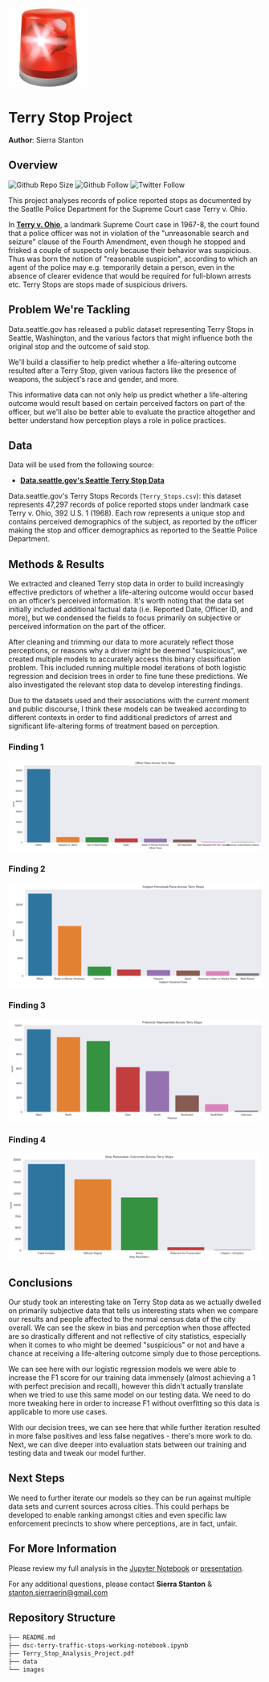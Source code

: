 ![Police Light Emoji](images/police-cars-revolving-light.png)

 
# Terry Stop Project

**Author**: Sierra Stanton

## Overview
![Github Repo Size](https://img.shields.io/github/repo-size/sierrafromcalifornia/Terry-Stop-Analysis-Project?style=social)
![Github Follow](https://img.shields.io/github/followers/sierrafromcalifornia?style=social)
![Twitter Follow](https://img.shields.io/twitter/follow/sierrastanton?style=social)

This project analyses records of police reported stops as documented by the Seatlle Police Department for the Supreme Court case Terry v. Ohio.

In __[Terry v. Ohio](https://www.oyez.org/cases/1967/67)__, a landmark Supreme Court case in 1967-8, the court found that a police officer was not in violation of the "unreasonable search and seizure" clause of the Fourth Amendment, even though he stopped and frisked a couple of suspects only because their behavior was suspicious. Thus was born the notion of "reasonable suspicion", according to which an agent of the police may e.g. temporarily detain a person, even in the absence of clearer evidence that would be required for full-blown arrests etc. Terry Stops are stops made of suspicious drivers.

## Problem We're Tackling

Data.seattle.gov has released a public dataset representing Terry Stops in Seattle, Washington, and the various factors that might influence both the original stop and the outcome of said stop.

We'll build a classifier to help predict whether a life-altering outcome resulted after a Terry Stop, given various factors like the presence of weapons, the subject's race and gender, and more.

This informative data can not only help us predict whether a life-altering outcome would result based on certain perceived factors on part of the officer, but we'll also be better able to evaluate the practice altogether and better understand how perception plays a role in police practices.

## Data

Data will be used from the following source:
* __[Data.seattle.gov's Seattle Terry Stop Data](https://catalog.data.gov/dataset/terry-stops)__

Data.seattle.gov's Terry Stops Records (`Terry_Stops.csv`): this dataset represents 47,297 records of police reported stops under landmark case Terry v. Ohio, 392 U.S. 1 (1968). Each row represents a unique stop and contains perceived demographics of the subject, as reported by the officer making the stop and officer demographics as reported to the Seattle Police Department.

## Methods & Results

We extracted and cleaned Terry stop data in order to build increasingly effective predictors of whether a life-altering outcome would occur based on an officer’s perceived information. It's worth noting that the data set initially included additional factual data (i.e. Reported Date, Officer ID, and more), but we condensed the fields to focus primarily on subjective or perceived information on the part of the officer.

After cleaning and trimming our data to more acurately reflect those perceptions, or reasons why a driver might be deemed "suspicious", we created multiple models to accurately access this binary classification problem. This included running multiple model iterations of both logistic regression and decision trees in order to fine tune these predictions. We also investigated the relevant stop data to develop interesting findings.

Due to the datasets used and their associations with the current moment and public discourse, I think these models can be tweaked according to different contexts in order to find additional predictors of arrest and significant life-altering forms of treatment based on perception.

### Finding 1
![graph1](./images/visual-officer-race.png)

### Finding 2
![graph2](./images/visual-perceived-race.png)

### Finding 3
![graph3](./images/visual-precinct-represented.png)

### Finding 4
![graph4](./images/visual-stop-resolution-count.png)


## Conclusions

Our study took an interesting take on Terry Stop data as we actually dwelled on primarily subjective data that tells us interesting stats when we compare our results and people affected to the normal census data of the city overall. We can see the skew in bias and perception when those affected are so drastically different and not reflective of city statistics, especially when it comes to who might be deemed "suspicious" or not and have a chance at receiving a life-altering outcome simply due to those perceptions.

We can see here with our logistic regression models we were able to increase the F1 score for our training data immensely (almost achieving a 1 with perfect precision and recall), however this didn't actually translate when we tried to use this same model on our testing data. We need to do more tweaking here in order to increase F1 without overfitting so this data is applicable to more use cases.

With our decision trees, we can see here that while further iteration resulted in more false positives and less false negatives - there's more work to do. Next, we can dive deeper into evaluation stats between our training and testing data and tweak our model further.

## Next Steps
We need to further iterate our models so they can be run against multiple data sets and current sources across cities. This could perhaps be developed to enable ranking amongst cities and even specific law enforcement precincts to show where perceptions, are in fact, unfair.

## For More Information

Please review my full analysis in the [Jupyter Notebook](./dsc-terry-traffic-stops-working-notebook.ipynb) or [presentation](./Terry_Stop_Analysis_Project.pdf).

For any additional questions, please contact **Sierra Stanton** & stanton.sierraerin@gmail.com

## Repository Structure

```
├── README.md
├── dsc-terry-traffic-stops-working-notebook.ipynb
├── Terry_Stop_Analysis_Project.pdf
├── data
└── images

```
